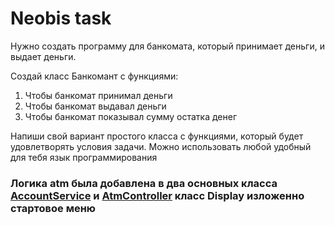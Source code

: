# Neobis task
Нужно создать программу для банкомата, который принимает деньги, и выдает деньги. 

Создай класс Банкомант с функциями: 

1. Чтобы банкомат принимал деньги
2. Чтобы банкомат выдавал деньги 
3. Чтобы банкомат показывал сумму остатка денег

Напиши свой вариант простого класса с функциями, который будет удовлетворять условия задачи.  Можно использовать любой удобный для тебя язык программирования 

### Логика atm была добавлена в два основных класса [AccountService](https://github.com/KimIlia91/NeobisClubsTask/blob/main/NeobisTask/Service/AccountService.cs) и [AtmController]() класс Display изложенно стартовое меню 
